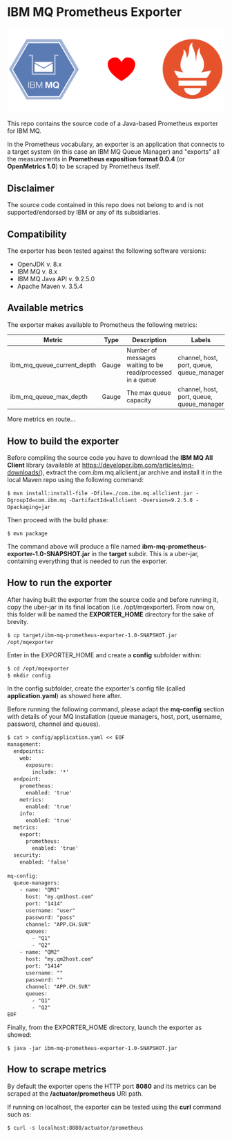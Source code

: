 # IBM MQ Prometheus Exporter

![IBM MQ loves Prometheus](img/MQlovesPrometheus.png)

This repo contains the source code of a Java-based Prometheus exporter for IBM MQ. 

In the Prometheus vocabulary, an exporter is an application that connects to a target system (in this case an IBM MQ Queue Manager) and "exports" all the measurements in **Prometheus exposition format 0.0.4** (or **OpenMetrics 1.0**) to be scraped by Prometheus itself.

## Disclaimer

The source code contained in this repo does not belong to and is not supported/endorsed by IBM or any of its subsidiaries.

## Compatibility

The exporter has been tested against the following software versions:

- OpenJDK v. 8.x
- IBM MQ v. 8.x
- IBM MQ Java API v. 9.2.5.0
- Apache Maven v. 3.5.4

## Available metrics

The exporter makes available to Prometheus the following metrics:

| Metric  | Type  | Description  | Labels  |
|---|---|---|---|
| ibm_mq_queue_current_depth  | Gauge  | Number of messages waiting to be read/processed in a queue  | channel, host, port, queue, queue_manager  |
| ibm_mq_queue_max_depth  | Gauge  | The max queue capacity  | channel, host, port, queue, queue_manager  |

More metrics en route...

## How to build the exporter

Before compiling the source code you have to download the **IBM MQ All Client** library (available at https://developer.ibm.com/articles/mq-downloads/), extract the com.ibm.mq.allclient.jar archive and install it in the local Maven repo using the following command:

```console
$ mvn install:install-file -Dfile=./com.ibm.mq.allclient.jar -DgroupId=com.ibm.mq -DartifactId=allclient -Dversion=9.2.5.0 -Dpackaging=jar
```

Then proceed with the build phase:

```console
$ mvn package
```

The command above will produce a file named **ibm-mq-prometheus-exporter-1.0-SNAPSHOT.jar** in the **target** subdir. This is a uber-jar, containing everything that is needed to run the exporter.

## How to run the exporter

After having built the exporter from the source code and before running it, copy the uber-jar in its final location (i.e. /opt/mqexporter). From now on, this folder will be named the **EXPORTER_HOME** directory for the sake of brevity.

```console
$ cp target/ibm-mq-prometheus-exporter-1.0-SNAPSHOT.jar /opt/mqexporter
```

Enter in the EXPORTER_HOME and create a **config** subfolder within:

```console
$ cd /opt/mqexporter
$ mkdir config
```

In the config subfolder, create the exporter's config file (called **application.yaml**) as showed here after.

Before running the following command, please adapt the **mq-config** section with details of your MQ installation (queue managers, host, port, username, password, channel and queues).

```console
$ cat > config/application.yaml << EOF
management:
  endpoints:
    web:
      exposure:
        include: '*'
  endpoint:
    prometheus:
      enabled: 'true'
    metrics:
      enabled: 'true'
    info:
      enabled: 'true'
  metrics:
    export:
      prometheus:
        enabled: 'true'
  security:
    enabled: 'false'

mq-config:
  queue-managers:
    - name: "QM1"
      host: "my.qm1host.com"
      port: "1414"
      username: "user"
      password: "pass"
      channel: "APP.CH.SVR"
      queues:
        - "Q1"
        - "Q2"
    - name: "QM2"
      host: "my.qm2host.com"
      port: "1414"
      username: ""
      password: ""
      channel: "APP.CH.SVR"
      queues:
        - "Q1"
        - "Q2"
EOF
```

Finally, from the EXPORTER_HOME directory, launch the exporter as showed:

```console
$ java -jar ibm-mq-prometheus-exporter-1.0-SNAPSHOT.jar
```

## How to scrape metrics

By default the exporter opens the HTTP port **8080** and its metrics can be scraped at the **/actuator/prometheus** URI path.

If running on localhost, the exporter can be tested using the **curl** command such as: 

```console
$ curl -s localhost:8080/actuator/prometheus
```
